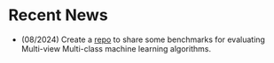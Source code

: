 # Recent News

- (08/2024) Create a [repo](https://github.com/ZhangqiJiang07/Multi-view_Multi-class_Datasets) to share some benchmarks for evaluating Multi-view Multi-class machine learning algorithms.

